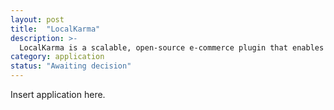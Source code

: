 ```yaml
---
layout: post
title:  "LocalKarma"
description: >-
  LocalKarma is a scalable, open-source e-commerce plugin that enables shop owners to provide customers with the ability to confidently and securely donate to intelligently-suggested local charities by rounding up their orders at checkout.
category: application
status: "Awaiting decision"
---
```

Insert application here.
